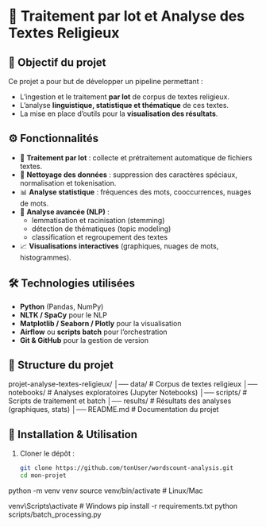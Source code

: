 # 📖 Traitement par lot et Analyse des Textes Religieux  

## 🎯 Objectif du projet  
Ce projet a pour but de développer un pipeline permettant :  
- L’ingestion et le traitement **par lot** de corpus de textes religieux.  
- L’analyse **linguistique, statistique et thématique** de ces textes.  
- La mise en place d’outils pour la **visualisation des résultats**.  

## ⚙️ Fonctionnalités  
- 🔄 **Traitement par lot** : collecte et prétraitement automatique de fichiers textes.  
- 📝 **Nettoyage des données** : suppression des caractères spéciaux, normalisation et tokenisation.  
- 📊 **Analyse statistique** : fréquences des mots, cooccurrences, nuages de mots.  
- 🤖 **Analyse avancée (NLP)** :  
  - lemmatisation et racinisation (stemming)  
  - détection de thématiques (topic modeling)  
  - classification et regroupement des textes  
- 📈 **Visualisations interactives** (graphiques, nuages de mots, histogrammes).  

## 🛠️ Technologies utilisées  
- **Python** (Pandas, NumPy)  
- **NLTK / SpaCy** pour le NLP  
- **Matplotlib / Seaborn / Plotly** pour la visualisation  
- **Airflow** ou **scripts batch** pour l’orchestration  
- **Git & GitHub** pour la gestion de version  

## 📂 Structure du projet  
projet-analyse-textes-religieux/
│── data/ # Corpus de textes religieux
│── notebooks/ # Analyses exploratoires (Jupyter Notebooks)
│── scripts/ # Scripts de traitement et batch
│── results/ # Résultats des analyses (graphiques, stats)
│── README.md # Documentation du projet

## 🚀 Installation & Utilisation  
1. Cloner le dépôt :  
   ```bash
   git clone https://github.com/tonUser/wordscount-analysis.git
   cd mon-projet
python -m venv venv
source venv/bin/activate   # Linux/Mac

venv\Scripts\activate      # Windows
pip install -r requirements.txt
python scripts/batch_processing.py

